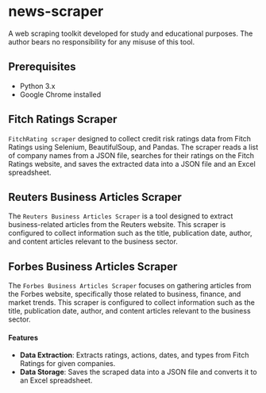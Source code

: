 # news-scraper
A web scraping toolkit developed for study and educational purposes. The author bears no responsibility for any misuse of this tool.

## Prerequisites

- Python 3.x
- Google Chrome installed

## Fitch Ratings Scraper

`FitchRating scraper` designed to collect credit risk ratings data from Fitch Ratings using Selenium, BeautifulSoup, and Pandas. The scraper reads a list of company names from a JSON file, searches for their ratings on the Fitch Ratings website, and saves the extracted data into a JSON file and an Excel spreadsheet.

## Reuters Business Articles Scraper

The `Reuters Business Articles Scraper` is a tool designed to extract business-related articles from the Reuters website. This scraper is configured to collect information such as the title, publication date, author, and content articles relevant to the business sector.

## Forbes Business Articles Scraper

The `Forbes Business Articles Scraper` focuses on gathering articles from the Forbes website, specifically those related to business, finance, and market trends. This scraper is configured to collect information such as the title, publication date, author, and content articles relevant to the business sector.

#### Features

- **Data Extraction**: Extracts ratings, actions, dates, and types from Fitch Ratings for given companies.
- **Data Storage**: Saves the scraped data into a JSON file and converts it to an Excel spreadsheet.

